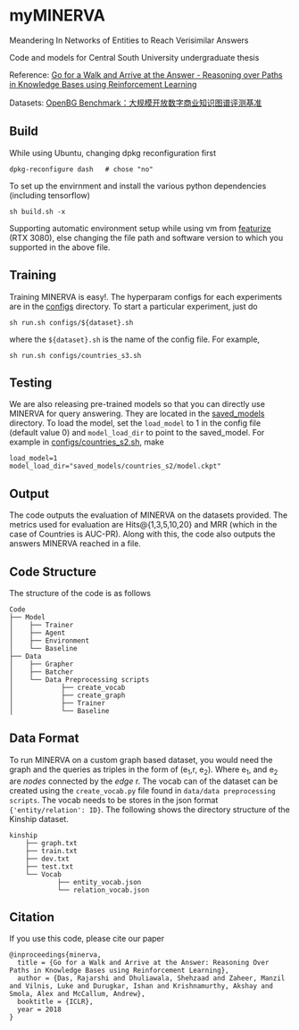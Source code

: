 # myMINERVA

Meandering In Networks of Entities to Reach Verisimilar Answers

Code and models for Central South University undergraduate thesis

Reference: [Go for a Walk and Arrive at the Answer - Reasoning over Paths in Knowledge Bases using Reinforcement Learning](https://arxiv.org/abs/1711.05851)

Datasets: [OpenBG Benchmark：大规模开放数字商业知识图谱评测基准](https://tianchi.aliyun.com/dataset/122271)



## Build

While using Ubuntu, changing dpkg reconfiguration first

```shell
dpkg-reconfigure dash	# chose "no"
```

To set up the envirnment and install the various python dependencies (including tensorflow)

```shell
sh build.sh -x
```

Supporting automatic environment setup while using vm from [featurize](https://featurize.cn/) (RTX 3080), else changing the file path and software version to which you supported in the above file.

## Training

Training MINERVA is easy!. The hyperparam configs for each experiments are in the [configs](https://github.com/shehzaadzd/MINERVA/tree/master/configs) directory. To start a particular experiment, just do

```shell
sh run.sh configs/${dataset}.sh
```

where the `${dataset}.sh` is the name of the config file. For example, 

```shell
sh run.sh configs/countries_s3.sh
```

## Testing

We are also releasing pre-trained models so that you can directly use MINERVA for query answering. They are located in the  [saved_models](https://github.com/shehzaadzd/MINERVA/tree/master/saved_models) directory. To load the model, set the ```load_model``` to 1 in the config file (default value 0) and ```model_load_dir``` to point to the saved_model. For example in [configs/countries_s2.sh](https://github.com/shehzaadzd/MINERVA/blob/master/configs/countries_s2.sh), make

```shell
load_model=1
model_load_dir="saved_models/countries_s2/model.ckpt"
```

## Output

The code outputs the evaluation of MINERVA on the datasets provided. The metrics used for evaluation are Hits@{1,3,5,10,20} and MRR (which in the case of Countries is AUC-PR). Along with this, the code also outputs the answers MINERVA reached in a file.

## Code Structure

The structure of the code is as follows

```
Code
├── Model
│    ├── Trainer
│    ├── Agent
│    ├── Environment
│    └── Baseline
├── Data
│    ├── Grapher
│    ├── Batcher
│    └── Data Preprocessing scripts
│            ├── create_vocab
│            ├── create_graph
│            ├── Trainer
│            └── Baseline

```

## Data Format

To run MINERVA on a custom graph based dataset, you would need the graph and the queries as triples in the form of (e<sub>1</sub>,r, e<sub>2</sub>).
Where e<sub>1</sub>, and e<sub>2</sub> are _nodes_ connected by the _edge_ r.
The vocab can of the dataset can be created using the `create_vocab.py` file found in `data/data preprocessing scripts`. The vocab needs to be stores in the json format `{'entity/relation': ID}`.
The following shows the directory structure of the Kinship dataset.

```
kinship
    ├── graph.txt
    ├── train.txt
    ├── dev.txt
    ├── test.txt
    └── Vocab
            ├── entity_vocab.json
            └── relation_vocab.json
```

## Citation

If you use this code, please cite our paper

```
@inproceedings{minerva,
  title = {Go for a Walk and Arrive at the Answer: Reasoning Over Paths in Knowledge Bases using Reinforcement Learning},
  author = {Das, Rajarshi and Dhuliawala, Shehzaad and Zaheer, Manzil and Vilnis, Luke and Durugkar, Ishan and Krishnamurthy, Akshay and Smola, Alex and McCallum, Andrew},
  booktitle = {ICLR},
  year = 2018
}
```
